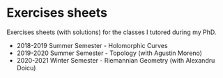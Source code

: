 # Exercises sheets
Exercises sheets (with solutions) for the classes I tutored during my PhD.

- 2018-2019 Summer Semester - Holomorphic Curves
- 2019-2020 Summer Semester - Topology (with Agustin Moreno)
- 2020-2021 Winter Semester - Riemannian Geometry (with Alexandru Doicu)
